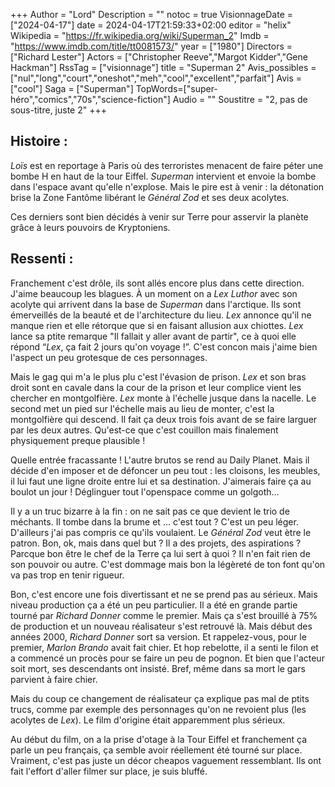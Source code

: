 +++
Author = "Lord"
Description = ""
notoc = true
VisionnageDate = ["2024-04-17"]
date = 2024-04-17T21:59:33+02:00
editor = "helix"
Wikipedia = "https://fr.wikipedia.org/wiki/Superman_2"
Imdb = "https://www.imdb.com/title/tt0081573/"
year = ["1980"]
Directors = ["Richard Lester"]
Actors = ["Christopher Reeve","Margot Kidder","Gene Hackman"]
RssTag = ["visionnage"]
title = "Superman 2"
Avis_possibles = ["nul","long","court","oneshot","meh","cool","excellent","parfait"]
Avis = ["cool"] 
Saga = ["Superman"]
TopWords=["super-héro","comics","70s","science-fiction"]
Audio = ""
Soustitre = "2, pas de sous-titre, juste 2"
+++
## Histoire : 
*Loïs* est en reportage à Paris où des terroristes menacent de faire péter une bombe H en haut de la tour Eiffel.
*Superman* intervient et envoie la bombe dans l'espace avant qu'elle n'explose.
Mais le pire est à venir : la détonation brise la Zone Fantôme libérant le *Général Zod* et ses deux acolytes.

Ces derniers sont bien décidés à venir sur Terre pour asservir la planète grâce à leurs pouvoirs de Kryptoniens.

## Ressenti :
Franchement c'est drôle, ils sont allés encore plus dans cette direction.
J'aime beaucoup les blagues.
À un moment on a *Lex Luthor* avec son acolyte qui arrivent dans la base de *Superman* dans l'arctique.
Ils sont émerveillés de la beauté et de l'architecture du lieu.
*Lex* annonce qu'il ne manque rien et elle rétorque que si en faisant allusion aux chiottes.
*Lex* lance sa ptite remarque "Il fallait y aller avant de partir", ce à quoi elle répond “*Lex*, ça fait 2 jours qu'on voyage !”.
C'est concon mais j'aime bien l'aspect un peu grotesque de ces personnages.

Mais le gag qui m'a le plus plu c'est l'évasion de prison.
*Lex* et son bras droit sont en cavale dans la cour de la prison et leur complice vient les chercher en montgolfière.
*Lex* monte à l'échelle jusque dans la nacelle.
Le second met un pied sur l'échelle mais au lieu de monter, c'est la montgolfière qui descend.
Il fait ça deux trois fois avant de se faire larguer par les deux autres.
Qu'est-ce que c'est couillon mais finalement physiquement preque plausible !

Quelle entrée fracassante !
L'autre brutos se rend au Daily Planet.
Mais il décide d'en imposer et de défoncer un peu tout : les cloisons, les meubles, il lui faut une ligne droite entre lui et sa destination.
J'aimerais faire ça au boulot un jour !
Déglinguer tout l'openspace comme un golgoth…

Il y a un truc bizarre à la fin : on ne sait pas ce que devient le trio de méchants.
Il tombe dans la brume et … c'est tout ?
C'est un peu léger.
D'ailleurs j'ai pas compris ce qu'ils voulaient.
Le *Général Zod* veut ètre le patron.
Bon, ok, mais dans quel but ?
Il a des projets, des aspirations ?
Parcque bon être le chef de la Terre ça lui sert à quoi ?
Il n'en fait rien de son pouvoir ou autre.
C'est dommage mais bon la légèreté de ton font qu'on va pas trop en tenir rigueur.

Bon, c'est encore une fois divertissant et ne se prend pas au sérieux.
Mais niveau production ça a été un peu particulier.
Il a été en grande partie tourné par *Richard Donner* comme le premier.
Mais ça s'est brouillé à 75% de production et un nouveau réalisateur s'est retrouvé là.
Mais début des années 2000, *Richard Donner* sort sa version.
Et rappelez-vous, pour le premier, *Marlon Brando* avait fait chier.
Et hop rebelotte, il a senti le filon et a commencé un procès pour se faire un peu de pognon.
Et bien que l'acteur soit mort, ses descendants ont insisté.
Bref, même dans sa mort le gars parvient à faire chier.

Mais du coup ce changement de réalisateur ça explique pas mal de ptits trucs, comme par exemple des personnages qu'on ne revoient plus (les acolytes de *Lex*).
Le film d'origine était apparemment plus sérieux.

Au début du film, on a la prise d'otage à la Tour Eiffel et franchement ça parle un peu français, ça semble avoir réellement été tourné sur place.
Vraiment, c'est pas juste un décor cheapos vaguement ressemblant.
Ils ont fait l'effort d'aller filmer sur place, je suis bluffé.
